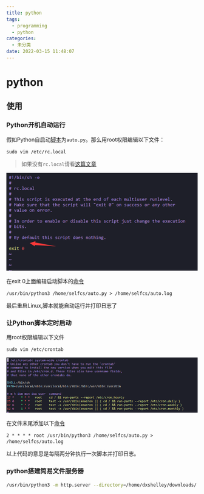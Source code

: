 ```yaml
---
title: python
tags:
  - programming
  - python
categories:
  - 未分类
date: 2022-03-15 11:48:07
---
```


# python



## 使用

### Python开机自动运行

假如Python自启动[脚本](https://www.linuxcool.com/)为`auto.py`。那么用root权限编辑以下文件：

```
sudo vim /etc/rc.local
```

> 如果没有`rc.local`请看[这篇文章](https://www.cnblogs.com/selfcs/p/11543735.html)

![教你如何在Linux下让Python脚本自启动和定时启动教你如何在Linux下让Python脚本自启动和定时启动](python/20190920002.png)

在exit 0上面编辑启动脚本的[命令](https://www.linuxcool.com/)

```
/usr/bin/python3 /home/selfcs/auto.py > /home/selfcs/auto.log
```

最后重启Linux,脚本就能自动运行并打印日志了

### 让Python脚本定时启动

用root权限编辑以下文件

```
sudo vim /etc/crontab
```

![教你如何在Linux下让Python脚本自启动和定时启动教你如何在Linux下让Python脚本自启动和定时启动](python/20190920003.png)

在文件末尾添加以下[命令](https://www.linuxcool.com/)

```
2 * * * * root /usr/bin/python3 /home/selfcs/auto.py > /home/selfcs/auto.log
```

以上代码的意思是每隔两分钟执行一次脚本并打印日志。

### python搭建简易文件服务器

```bash
/usr/bin/python3 -m http.server --directory=/home/dxshelley/downloads/ 9090 > /home/dxshelley/log/pythonserver.log
```

